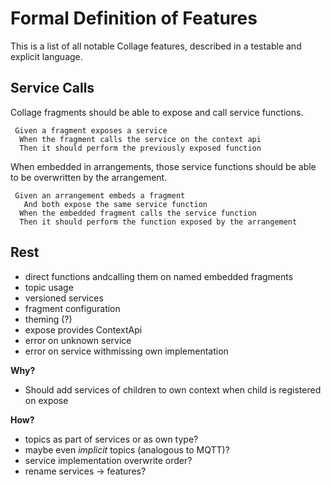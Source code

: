 # Formal Definition of Features

This is a list of all notable Collage features, described in a testable and explicit language.

## Service Calls

Collage fragments should be able to expose and call service functions. 

```gherkin
 Given a fragment exposes a service
  When the fragment calls the service on the context api
  Then it should perform the previously exposed function
```


When embedded in arrangements, those service functions should be able to be overwritten by the arrangement.

```gherkin
 Given an arrangement embeds a fragment
   And both expose the same service function
  When the embedded fragment calls the service function
  Then it should perform the function exposed by the arrangement
```


## Rest

- direct functions andcalling them on named embedded fragments
- topic usage
- versioned services
- fragment configuration
- theming (?)
- expose provides ContextApi
- error on unknown service
- error on service withmissing own implementation



**Why?**

- Should add services of children to own context when child is registered on expose


**How?**

- topics as part of services or as own type?
- maybe even _implicit_ topics (analogous to MQTT)?
- service implementation overwrite order?
- rename services -> features?
